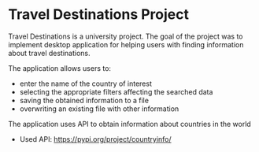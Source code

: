 # Travel Destinations Project
Travel Destinations is a university project. The goal of the project was to implement desktop application for helping users with finding information about travel destinations.

The application allows users to:
- enter the name of the country of interest
- selecting the appropriate filters affecting the searched data
- saving the obtained information to a file
- overwriting an existing file with other information

The application uses API to obtain information about countries in the world
- Used API: https://pypi.org/project/countryinfo/
